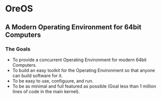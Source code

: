 # OreOS
## A Modern Operating Environment for 64bit Computers

### The Goals
* To provide a concurrent Operating Environment for modern 64bit Computers.
* To build an easy toolkit for the Operating Environment so that anyone can build software for it.
* To be easy to use, configuure, and run.
* To be as minimal and full featured as possible (Goal less than 1 million lines of code in the main kernel).